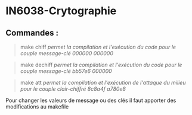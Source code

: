 # IN6038-Crytographie

Commandes :
------

> make chiff  *permet la compilation et l'exécution du code pour le couple message-clé 000000 000000*

> make dechiff  *permet la compilation et l'exécution du code pour le couple message-clé bb57e6 000000*

> make att  *permet la compilation et l'exécution de l'attaque du milieu pour le couple clair-chiffré 8c8a4f a780e8*


Pour changer les valeurs de message ou des clés il faut apporter des modifications au makefile

